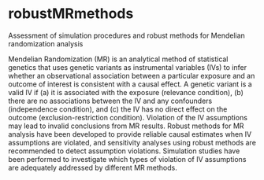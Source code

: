 # robustMRmethods
Assessment of simulation procedures and robust methods for Mendelian randomization analysis

Mendelian Randomization (MR) is an analytical method of statistical genetics that uses genetic variants 
as instrumental variables (IVs) to infer whether an observational association between a particular exposure and an outcome of interest is consistent with a causal effect. A genetic variant is a valid IV if (a) it is associated with the exposure (relevance condition), (b) there are no associations between the IV and any confounders (independence condition), and (c) the IV has no direct effect on the outcome (exclusion-restriction condition). Violation of the IV assumptions may lead to invalid conclusions from MR results. Robust methods for MR analysis have been developed to provide reliable causal estimates when IV assumptions are violated, and sensitivity analyses using robust methods are recommended to detect assumption violations. Simulation studies have been performed to investigate which types of violation of IV assumptions are adequately addressed by different MR methods.
